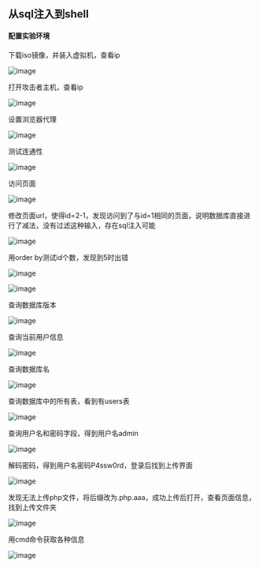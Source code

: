 ## 从sql注入到shell

#### 配置实验环境

下载iso镜像，并装入虚拟机，查看ip

![image](1.png)

打开攻击者主机，查看ip

![image](2.png)

设置浏览器代理

![image](3.png)

测试连通性

![image](4.png)

访问页面

![image](5.png)

修改页面url，使得id=2-1，发现访问到了与id=1相同的页面，说明数据库直接进行了减法，没有过滤这种输入，存在sql注入可能

![image](6.png)

用order by测试id个数，发现到5时出错

![image](7.png)

![image](8.png)

查询数据库版本

![image](9.png)

查询当前用户信息

![image](10.png)

查询数据库名

![image](11.png)

查询数据库中的所有表，看到有users表

![image](12.png)

查询用户名和密码字段，得到用户名admin

![image](13.png)

解码密码，得到用户名密码P4ssw0rd，登录后找到上传界面

![image](14.png)

发现无法上传php文件，将后缀改为.php.aaa，成功上传后打开，查看页面信息，找到上传文件夹

![image](15.png)

用cmd命令获取各种信息

![image](16.png)